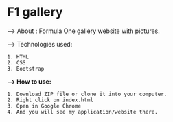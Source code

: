 # F1 gallery

--> About : Formula One gallery website with pictures.

--> Technologies used: 

    1. HTML
    2. CSS
    3. Bootstrap
    
<b>--> How to use:</b> 

    1. Download ZIP file or clone it into your computer.
    2. Right click on index.html 
    3. Open in Google Chrome
    4. And you will see my application/website there.
